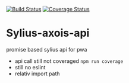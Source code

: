 [![Build Status](https://travis-ci.org/sdleiw/sylius-axios-api.svg?branch=master)](https://travis-ci.org/sdleiw/sylius-axios-api)
[![Coverage Status](https://coveralls.io/repos/github/sdleiw/sylius-axios-api/badge.svg)](https://coveralls.io/github/sdleiw/sylius-axios-api)

Sylius-axois-api
====

promise based sylius api for pwa

- api call still not coveraged `npm run coverage`
- still no eslint
- relativ import path
